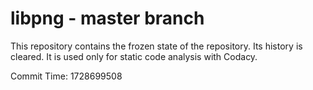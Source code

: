 # libpng - master branch

This repository contains the frozen state of the repository.
Its history is cleared. It is used only for static code
analysis with Codacy.

Commit Time: 1728699508